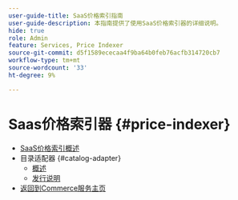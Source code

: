 ```yaml
---
user-guide-title: SaaS价格索引指南
user-guide-description: 本指南提供了使用SaaS价格索引器的详细说明。
hide: true
role: Admin
feature: Services, Price Indexer
source-git-commit: d5f1589ececaa4f9ba64b0feb76acfb314720cb7
workflow-type: tm+mt
source-wordcount: '33'
ht-degree: 9%

---
```


# Saas价格索引器 {#price-indexer}

- [SaaS价格索引概述](price-indexing.md)
- 目录适配器 {#catalog-adapter}
   - [概述](catalog-adapter.md)
   - [发行说明](release-notes.md)
- [返回到Commerce服务主页](https://experienceleague.adobe.com/docs/commerce/user-guides/home.html?lang=zh-Hans)
